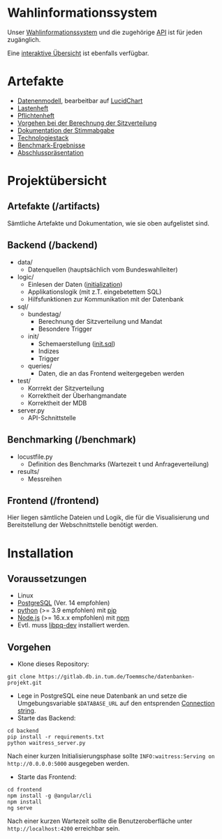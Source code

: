 # Wahlinformationssystem

Unser [Wahlinformationssystem](https://datenbanken-ws22-frontend.herokuapp.com/) und die zugehörige 
 [API](https://datenbanken-ws22.herokuapp.com/api/) ist für jeden zugänglich.

Eine [interaktive Übersicht](https://switcherlapp97.github.io/) ist ebenfalls verfügbar.

# Artefakte
- [Datenenmodell](artifacts/datenmodell.png), bearbeitbar auf [LucidChart](https://lucid.app/lucidchart/e0bc7fdc-b542-4381-9dee-e4d63ecd98c7/edit?invitationId=inv_2f977e18-b0d8-4920-8c90-ede516fe873f)
- [Lastenheft](artifacts/Lastenheft.md)
- [Pflichtenheft](artifacts/Pflichtenheft.md)
- [Vorgehen bei der Berechnung der Sitzverteilung](artifacts/Vorgehen_Sitzberechnung.md)
- [Dokumentation der Stimmabgabe](artifacts/Stimmabgabe.md)
- [Technologiestack](artifacts/TechStack.png)
- [Benchmark-Ergebnisse](benchmark/README.md)
- [Abschlusspräsentation](TODO)


# Projektübersicht

## Artefakte (/artifacts)

Sämtliche Artefakte und Dokumentation, wie sie oben aufgelistet sind.

## Backend (/backend)

- data/
  - Datenquellen (hauptsächlich vom Bundeswahlleiter)
- logic/
  - Einlesen der Daten ([initialization](/backend/logic/Initialization.py))
  - Applikationslogik (mit z.T. eingebetettem SQL)
  - Hilfsfunktionen zur Kommunikation mit der Datenbank
- sql/
  - bundestag/
    - Berechnung der Sitzverteilung und Mandat
    - Besondere Trigger
  - init/
    - Schemaerstellung ([init.sql](/backend/sql/init/init.sql))
    - Indizes
    - Trigger
  - queries/
    - Daten, die an das Frontend weitergegeben werden
- test/
  - Korrrekt der Sitzverteilung
  - Korrektheit der Überhangmandate
  - Korrektheit der MDB
- server.py
  - API-Schnittstelle

## Benchmarking (/benchmark)

- locustfile.py
  - Definition des Benchmarks (Wartezeit t und Anfrageverteilung)
- results/
  - Messreihen

## Frontend (/frontend)
Hier liegen sämtliche Dateien und Logik, die für die Visualisierung und Bereitstellung der Webschnittstelle benötigt werden.


# Installation

## Voraussetzungen
- Linux
- [PostgreSQL](https://www.postgresql.org/) (Ver. 14 empfohlen)
- [python](https://www.python.org/) (>= 3.9 empfohlen) mit [pip](https://pypi.org/project/pip/)
- [Node.js](https://nodejs.org/en/) (>= 16.x.x empfohlen) mit [npm](https://www.npmjs.com/)
- Evtl. muss [libpq-dev](https://datenbanken-ws22-frontend.herokuapp.com/) installiert werden.


## Vorgehen
- Klone dieses Repository:

```git clone https://gitlab.db.in.tum.de/Toemmsche/datenbanken-projekt.git```

- Lege in PostgreSQL eine neue Datenbank an und setze die Umgebungsvariable `$DATABASE_URL` auf den entsprenden [Connection string](https://www.postgresql.org/docs/current/libpq-connect.html#LIBPQ-CONNSTRING).
- Starte das Backend:
  
```
cd backend
pip install -r requirements.txt
python waitress_server.py
```
Nach einer kurzen Initialisierungsphase sollte `INFO:waitress:Serving on http://0.0.0.0:5000` ausgegeben werden.
- Starte das Frontend:

```
cd frontend
npm install -g @angular/cli
npm install
ng serve
```
Nach einer kurzen Wartezeit sollte die Benutzeroberfläche unter `http://localhost:4200` erreichbar sein.

